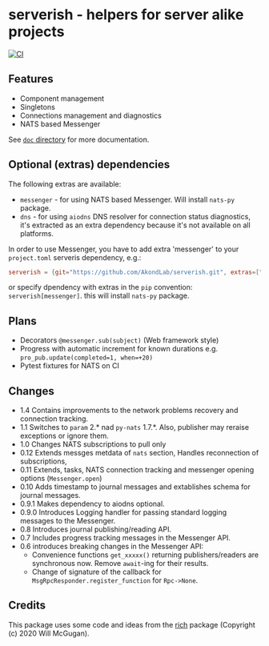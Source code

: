 # serverish - helpers for server alike projects
[![CI](https://github.com/AkondLab/serverish/actions/workflows/test-ci.yml/badge.svg)](https://github.com/AkondLab/serverish/actions/workflows/test-ci.yml)

## Features
* Component management
* Singletons
* Connections management and diagnostics
* NATS based Messenger

See [`doc` directory](doc/) for more documentation.

## Optional (extras) dependencies
The following extras are available:
* `messenger` - for using NATS based Messenger. Will install `nats-py` package.
* `dns` - for using `aiodns` DNS resolver for connection status diagnostics, it's extracted as an extra dependency because it's not available on all platforms.

In order to use Messenger, you have to add extra 'messenger' to your `project.toml` serveris dependency, e.g.:
```toml
serverish = {git="https://github.com/AkondLab/serverish.git", extras=["messenger"], branch="master"}
```
or specify dpendency with extras in the `pip` convention: `serverish[messenger]`.
this will install `nats-py` package.

## Plans
- Decorators `@messenger.sub(subject)` (Web framework style)
- Progress with automatic increment for known durations e.g. `pro_pub.update(completed=1, when=+20)`
- Pytest fixtures for NATS on CI

## Changes
* 1.4 Contains improvements to the network problems recovery and connection tracking.
* 1.1 Switches to `param` 2.* nad `py-nats` 1.7.*. Also, publisher may reraise exceptions or ignore them.
* 1.0  Changes NATS subscriptions to pull only
* 0.12 Extends messges metdata of `nats` section, Handles reconnection of subscriptions, 
* 0.11 Extends, tasks, NATS connection tracking and messenger opening options (`Messenger.open`)
* 0.10 Adds timestamp to journal messages and extablishes schema for journal messages.
* 0.9.1 Makes dependency to aiodns optional.
* 0.9.0 Introduces Logging handler for passing standard logging messages to the Messenger.
* 0.8 Introduces journal publishing/reading API.
* 0.7 Includes progress tracking messages in the Messenger API.
* 0.6 introduces breaking changes in the Messenger API:
  * Convenience functions `get_xxxxx()` returning publishers/readers are synchronous now. Remove `await`-ing for their results.
  * Change of signature of the callback for `MsgRpcResponder.register_function` for `Rpc->None`.  


## Credits
This package uses some code and ideas from the [rich](https://github.com/Textualize/rich) package (Copyright (c) 2020 Will McGugan).

